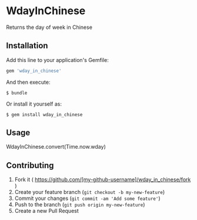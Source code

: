 # WdayInChinese

Returns the day of week in Chinese

## Installation

Add this line to your application's Gemfile:

```ruby
gem 'wday_in_chinese'
```

And then execute:

    $ bundle

Or install it yourself as:

    $ gem install wday_in_chinese

## Usage

WdayInChinese.convert(Time.now.wday)

## Contributing

1. Fork it ( https://github.com/[my-github-username]/wday_in_chinese/fork )
2. Create your feature branch (`git checkout -b my-new-feature`)
3. Commit your changes (`git commit -am 'Add some feature'`)
4. Push to the branch (`git push origin my-new-feature`)
5. Create a new Pull Request

